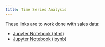 ```yaml
---
title: Time Series Analysis
---
```


These links are to work done with sales data:
- [Jupyter Notebook (html)](TimeSeriesDecomposition.html)
- [Jupyter Notebook (ipynb)](TimeSeriesDecomposition.ipynb)
